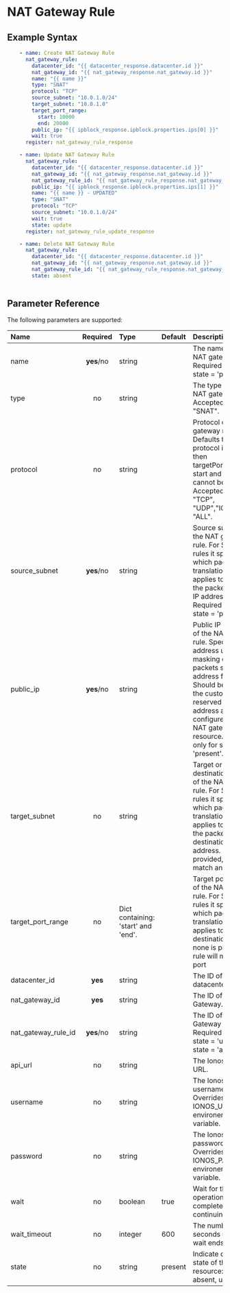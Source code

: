 # NAT Gateway Rule

## Example Syntax

```yaml
    - name: Create NAT Gateway Rule
      nat_gateway_rule:
        datacenter_id: "{{ datacenter_response.datacenter.id }}"
        nat_gateway_id: "{{ nat_gateway_response.nat_gateway.id }}"
        name: "{{ name }}"
        type: "SNAT"
        protocol: "TCP"
        source_subnet: "10.0.1.0/24"
        target_subnet: "10.0.1.0"
        target_port_range:
          start: 10000
          end: 20000
        public_ip: "{{ ipblock_response.ipblock.properties.ips[0] }}"
        wait: true
      register: nat_gateway_rule_response

    - name: Update NAT Gateway Rule
      nat_gateway_rule:
        datacenter_id: "{{ datacenter_response.datacenter.id }}"
        nat_gateway_id: "{{ nat_gateway_response.nat_gateway.id }}"
        nat_gateway_rule_id: "{{ nat_gateway_rule_response.nat_gateway_rule.id }}"
        public_ip: "{{ ipblock_response.ipblock.properties.ips[1] }}"
        name: "{{ name }} - UPDATED"
        type: "SNAT"
        protocol: "TCP"
        source_subnet: "10.0.1.0/24"
        wait: true
        state: update
      register: nat_gateway_rule_update_response

    - name: Delete NAT Gateway Rule
      nat_gateway_rule:
        datacenter_id: "{{ datacenter_response.datacenter.id }}"
        nat_gateway_id: "{{ nat_gateway_response.nat_gateway.id }}"
        nat_gateway_rule_id: "{{ nat_gateway_rule_response.nat_gateway_rule.id }}"
        state: absent
    
```

## Parameter Reference

The following parameters are supported:

| Name | Required | Type | Default | Description |
| :--- | :---: | :--- | :--- | :--- |
| name | **yes**/no | string |  | The name of the NAT gateway rule. Required only for state = 'present'.|
| type | no | string |  | The type of the NAT gateway rule. Accepted values: "SNAT". |
| protocol | no | string |  | Protocol of the NAT gateway rule. Defaults to ALL. If protocol is 'ICMP' then targetPortRange start and end cannot be set. Accepted values: "TCP", "UDP","ICMP", "ALL". |
| source_subnet | **yes**/no | string |  | Source subnet of the NAT gateway rule. For SNAT rules it specifies which packets this translation rule applies to based on the packets source IP address. Required only for state = 'present'. |
| public_ip | **yes**/no | string |  | Public IP address of the NAT gateway rule. Specifies the address used for masking outgoing packets source address field. Should be one of the customer reserved IP address already configured on the NAT gateway resource. Required only for state = 'present'. |
| target_subnet | no | string |  | Target or destination subnet of the NAT gateway rule. For SNAT rules it specifies which packets this translation rule applies to based on the packets destination IP address. If none is provided, rule will match any address. |
| target_port_range | no | Dict containing: 'start' and 'end'. |  | Target port range of the NAT gateway rule. For SNAT rules it specifies which packets this translation rule applies to based on destination port. If none is provided, rule will match any port|
| datacenter_id | **yes** | string |  | The ID of the datacenter. |
| nat_gateway_id | **yes** | string |  | The ID of the NAT Gateway. |
| nat_gateway_rule_id | **yes**/no | string |  | The ID of the NAT Gateway Rule. Required when state = 'update' or state = 'absent'.|
| api\_url | no | string |  | The Ionos API base URL. |
| username | no | string |  | The Ionos username. Overrides the IONOS\_USERNAME environement variable. |
| password | no | string |  | The Ionos password. Overrides the IONOS\_PASSWORD environement variable. |
| wait | no | boolean | true | Wait for the operation to complete before continuing. |
| wait\_timeout | no | integer | 600 | The number of seconds until the wait ends. |
| state | no | string | present | Indicate desired state of the resource: **present**, absent, update |

